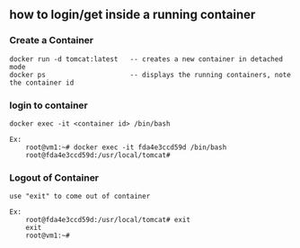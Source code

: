 ## how to login/get inside a running container

### Create a Container
```
docker run -d tomcat:latest   -- creates a new container in detached mode
docker ps                     -- displays the running containers, note the container id
```

### login to container 
```
docker exec -it <container id> /bin/bash

Ex: 
    root@vm1:~# docker exec -it fda4e3ccd59d /bin/bash
    root@fda4e3ccd59d:/usr/local/tomcat#
```

### Logout of Container 
```
use "exit" to come out of container 

Ex: 
    root@fda4e3ccd59d:/usr/local/tomcat# exit
    exit
    root@vm1:~#
```

